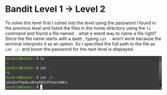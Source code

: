 # Bandit Level 1 → Level 2

To solve this level first I sshed into the level using the password I found in the previous level and listed the files in the home directory using the `ls` command and found a file named `-` what a wierd way to name a file right? Since the file name starts with a dash , typing `cat -` won’t work because the terminal interprets it as an option. So I specified the full path to the file as `cat ./-` and boom the password for the next level is displayed.

![level1 screeshot](images/Screenshot2.png)
